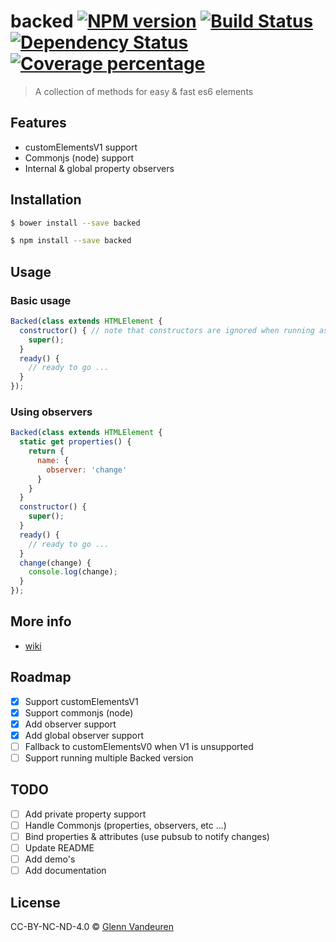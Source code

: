 # backed [![NPM version][npm-image]][npm-url] [![Build Status][travis-image]][travis-url] [![Dependency Status][daviddm-image]][daviddm-url] [![Coverage percentage][coveralls-image]][coveralls-url]
> A collection of methods for easy &amp; fast es6 elements

## Features
- customElementsV1 support
- Commonjs (node) support
- Internal & global property observers

## Installation

```sh
$ bower install --save backed
```

```sh
$ npm install --save backed
```

## Usage

### Basic usage
```js
Backed(class extends HTMLElement {
  constructor() { // note that constructors are ignored when running as a customElement V0
    super();
  }
  ready() {
    // ready to go ...
  }
});
```

### Using observers

```js
Backed(class extends HTMLElement {
  static get properties() {
    return {
      name: {
        observer: 'change'
      }
    }
  }
  constructor() {
    super();
  }
  ready() {
    // ready to go ...
  }
  change(change) {
    console.log(change);
  }
});
```

## More info
- [wiki](https://github.com/VandeurenGlenn/backed/wiki)

## Roadmap
- [x] Support customElementsV1
- [x] Support commonjs (node)
- [x] Add observer support
- [x] Add global observer support
- [ ] Fallback to customElementsV0 when V1 is unsupported
- [ ] Support running multiple Backed version

## TODO

- [ ] Add private property support
- [ ] Handle Commonjs (properties, observers, etc ...)
- [ ] Bind properties & attributes (use pubsub to notify changes)
- [ ] Update README
- [ ] Add demo's
- [ ] Add documentation

## License

CC-BY-NC-ND-4.0 © [Glenn Vandeuren]()

[npm-image]: https://badge.fury.io/js/backed.svg
[npm-url]: https://npmjs.org/package/backed
[travis-image]: https://travis-ci.org/basicelements/backed.svg?branch=master
[travis-url]: https://travis-ci.org/basicelements/backed
[daviddm-image]: https://david-dm.org/basicelements/backed.svg?theme=shields.io
[daviddm-url]: https://david-dm.org/basicelements/backed
[coveralls-image]: https://coveralls.io/repos/basicelements/backed/badge.svg
[coveralls-url]: https://coveralls.io/r/basicelements/backed
